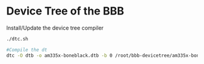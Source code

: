 # Device Tree of the BBB

Install/Update the device tree compiler
```bash
./dtc.sh
```

```bash
#Compile the dt
dtc -O dtb -o am335x-boneblack.dtb -b 0 /root/bbb-devicetree/am335x-boneblack.dts
```

